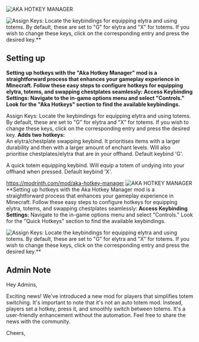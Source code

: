 ![AKA HOTKEY MANAGER](https://cdn.modrinth.com/data/cached_images/da7057c4a067bd3429d9740ba5821b6a6289e7bf.png)

![Assign Keys: Locate the keybindings for equipping elytra and using totems. By default, these are set to "G" for elytra and "X" for totems. If you wish to change these keys, click on the corresponding entry and press the desired key.**](https://media.discordapp.net/attachments/1121499372920783000/1201086996697858109/image.png?ex=65c88a6f&is=65b6156f&hm=cd6bdbb894034a12d9a94c2989f0e5c042ac36800a54dfdbb8e6949087b7533b&=&format=webp&quality=lossless&width=920&height=162)
## Setting up 
**Setting up hotkeys with the "Aka Hotkey Manager" mod is a straightforward process that enhances your gameplay experience in Minecraft. Follow these easy steps to configure hotkeys for equipping elytra, totems, and swapping chestplates seamlessly: Access Keybinding Settings: Navigate to the in-game options menu and select "Controls." Look for the "Aka Hotkeys" section to find the available keybindings.**

Assign Keys: Locate the keybindings for equipping elytra and using totems. By default, these are set to "G" for elytra and "X" for totems. If you wish to change these keys, click on the corresponding entry and press the desired key.
**Adds two hotkeys:**\
An elytra/chestplate swapping keybind. It prioritises items with a larger durability and then with a larger amount of enchant levels. Will also prioritise chestplates/elytra that are in your offhand. Default keybind 'G'.

A quick totem equipping keybind. Will equip a totem of undying into your offhand when pressed. Default keybind 'X'.

https://modrinth.com/mod/aka-hotkey-manager
![AKA HOTKEY MANAGER](https://cdn.modrinth.com/data/cached_images/da7057c4a067bd3429d9740ba5821b6a6289e7bf.png)**Setting up hotkeys with the Aka Hotkey Manager mod is a straightforward process that enhances your gameplay experience in Minecraft. Follow these easy steps to configure hotkeys for equipping elytra, totems, and swapping chestplates seamlessly:
**Access Keybinding Settings:**
Navigate to the in-game options menu and select "Controls." Look for the "Quick Hotkeys" section to find the available keybindings.

![Assign Keys: Locate the keybindings for equipping elytra and using totems. By default, these are set to "G" for elytra and "X" for totems. If you wish to change these keys, click on the corresponding entry and press the desired key.**](https://media.discordapp.net/attachments/1121499372920783000/1201086996697858109/image.png?ex=65c88a6f&is=65b6156f&hm=cd6bdbb894034a12d9a94c2989f0e5c042ac36800a54dfdbb8e6949087b7533b&=&format=webp&quality=lossless&width=920&height=162)
## Admin Note

Hey Admins,

Exciting news! We've introduced a new mod for players that simplifies totem switching. It's important to note that it's not an auto totem mod. Instead, players set a hotkey, press it, and smoothly switch between totems. It's a user-friendly enhancement without the automation. Feel free to share the news with the community.

Cheers,
